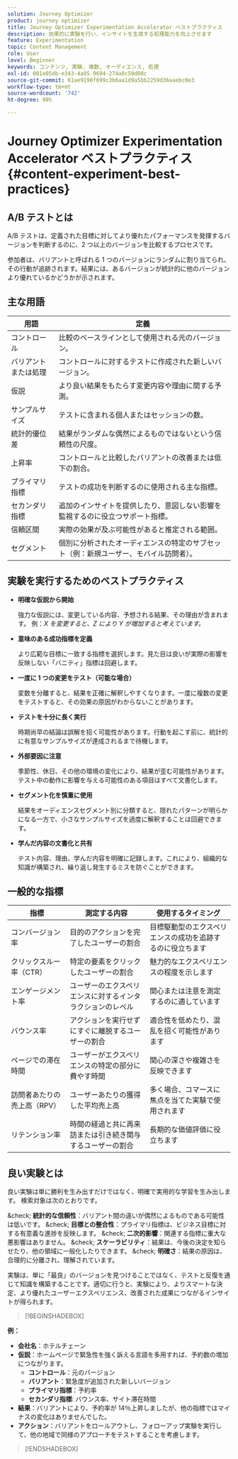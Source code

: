 ```yaml
---
solution: Journey Optimizer
product: journey optimizer
title: Journey Optimizer Experimentation Accelerator ベストプラクティス
description: 効果的に実験を行い、インサイトを生成する処理能力を向上させます
feature: Experimentation
topic: Content Management
role: User
level: Beginner
keywords: コンテンツ, 実験, 複数, オーディエンス, 処理
exl-id: 001e05db-e343-4a95-9694-274a8c50d08c
source-git-commit: 61ae9196f699c3b6aa1d9a5bb2259d36aaebc0e3
workflow-type: tm+mt
source-wordcount: '742'
ht-degree: 98%

---
```


# Journey Optimizer Experimentation Accelerator ベストプラクティス {#content-experiment-best-practices}

## A/B テストとは

A/B テストは、定義された目標に対してより優れたパフォーマンスを発揮するバージョンを判断するのに、2 つ以上のバージョンを比較するプロセスです。

参加者は、バリアントと呼ばれる 1 つのバージョンにランダムに割り当てられ、その行動が追跡されます。結果には、あるバージョンが統計的に他のバージョンより優れているかどうかが示されます。

## 主な用語

| 用語 | 定義 |
|-|-|
| コントロール | 比較のベースラインとして使用される元のバージョン。 |
| バリアントまたは処理 | コントロールに対するテストに作成された新しいバージョン。 |
| 仮説 | より良い結果をもたらす変更内容や理由に関する予測。 |
| サンプルサイズ | テストに含まれる個人またはセッションの数。 |
| 統計的優位差 | 結果がランダムな偶然によるものではないという信頼性の尺度。 |
| 上昇率 | コントロールと比較したバリアントの改善または低下の割合。 |
| プライマリ指標 | テストの成功を判断するのに使用される主な指標。 |
| セカンダリ指標 | 追加のインサイトを提供したり、意図しない影響を監視するのに役立つサポート指標。 |
| 信頼区間 | 実際の効果が及ぶ可能性があると推定される範囲。 |
| セグメント | 個別に分析されたオーディエンスの特定のサブセット（例：新規ユーザー、モバイル訪問者）。 |

## 実験を実行するためのベストプラクティス

* **明確な仮説から開始**

  強力な仮説には、変更している内容、予想される結果、その理由が含まれます。
例：_X を変更すると、Z により Y が増加すると考えています。_

* **意味のある成功指標を定義**

  より広範な目標に一致する指標を選択します。見た目は良いが実際の影響を反映しない「バニティ」指標は回避します。

* **一度に 1 つの変更をテスト（可能な場合）**

  変数を分離すると、結果を正確に解釈しやすくなります。一度に複数の変更をテストすると、その効果の原因がわからないことがあります。

* **テストを十分に長く実行**

  時期尚早の結論は誤解を招く可能性があります。行動を起こす前に、統計的に有意なサンプルサイズが達成されるまで待機します。

* **外部要因に注意**

  季節性、休日、その他の環境の変化により、結果が歪む可能性があります。テスト中の動作に影響を与える可能性のある項目はすべて文書化します。

* **セグメント化を慎重に使用**

  結果をオーディエンスセグメント別に分類すると、隠れたパターンが明らかになる一方で、小さなサンプルサイズを過度に解釈することは回避できます。

* **学んだ内容の文書化と共有**

  テスト内容、理由、学んだ内容を明確に記録します。これにより、組織的な知識が構築され、繰り返し発生するミスを防ぐことができます。

## 一般的な指標

| 指標 | 測定する内容 | 使用するタイミング |
|-|-|-|
| コンバージョン率 | 目的のアクションを完了したユーザーの割合 | 目標駆動型のエクスペリエンスの成功を追跡するのに役立ちます |
| クリックスルー率（CTR） | 特定の要素をクリックしたユーザーの割合 | 魅力的なエクスペリエンスの程度を示します |
| エンゲージメント率 | ユーザーのエクスペリエンスに対するインタラクションのレベル | 関心または注意を測定するのに適しています |
| バウンス率 | アクションを実行せずにすぐに離脱するユーザーの割合 | 適合性を低めたり、混乱を招く可能性があります |
| ページでの滞在時間 | ユーザーがエクスペリエンスの特定の部分に費やす時間 | 関心の深さや複雑さを反映できます |
| 訪問者あたりの売上高（RPV） | ユーザーあたりの獲得した平均売上高 | 多く場合、コマースに焦点を当てた実験で使用されます |
| リテンション率 | 時間の経過と共に再来訪または引き続き関与するユーザーの割合 | 長期的な価値評価に役立ちます |

## 良い実験とは

良い実験は単に勝利を生み出すだけではなく、明確で実用的な学習を生み出します。
検索対象は次のとおりです。

&amp;check; **統計的な信頼性**：バリアント間の違いが偶然によるものである可能性は低いです。
&amp;check; **目標との整合性**：プライマリ指標は、ビジネス目標に対する有意義な進捗を反映します。
&amp;check; **二次的影響**：関連する指標に重大な悪影響はありません。
&amp;check; **スケーラビリティ**：結果は、今後の決定を知らせたり、他の領域に一般化したりできます。
&amp;check; **明確さ**：結果の原因は、合理的に分離され、理解されています。

実験は、単に「最良」のバージョンを見つけることではなく、テストと反復を通じて知識を構築することです。適切に行うと、実験により、よりスマートな決定、より優れたユーザーエクスペリエンス、改善された成果につながるインサイトが得られます。

>[!BEGINSHADEBOX]

**例：**

* **会社名**：ホテルチェーン
* **仮説**：ホームページで緊急性を強く訴える言語を多用すれば、予約数の増加につながります。
   * **コントロール**：元のバージョン
   * **バリアント**：緊急度が追加された新しいバージョン
   * **プライマリ指標**：予約率
   * **セカンダリ指標**: バウンス率、サイト滞在時間
* **結果**：バリアントにより、予約率が 14％上昇しましたが、他の指標ではマイナスの変化はありませんでした。
* **アクション**：バリアントをロールアウトし、フォローアップ実験を実行して、他の地域で同様のアプローチをテストすることを考慮します。

>[!ENDSHADEBOX]

